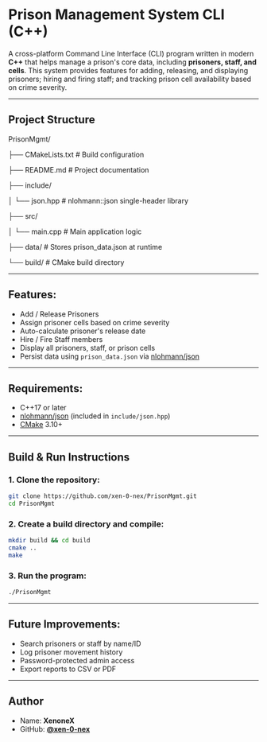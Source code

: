 # Prison Management System CLI (C++)

A cross-platform Command Line Interface (CLI) program written in modern **C++** that helps manage a prison's core data, including **prisoners, staff, and cells**. This system provides features for adding, releasing, and displaying prisoners; hiring and firing staff; and tracking prison cell availability based on crime severity.

---
## Project Structure

PrisonMgmt/

├── CMakeLists.txt # Build configuration

├── README.md # Project documentation

├── include/

│       └── json.hpp # nlohmann::json single-header library

├── src/

│       └── main.cpp # Main application logic

├── data/ # Stores prison_data.json at runtime

└── build/ # CMake build directory

---
## Features:
- Add / Release Prisoners
- Assign prisoner cells based on crime severity
- Auto-calculate prisoner's release date
- Hire / Fire Staff members
- Display all prisoners, staff, or prison cells
- Persist data using `prison_data.json` via [nlohmann/json](https://github.com/nlohmann/json)

---
## Requirements:
- C++17 or later
- [nlohmann/json](https://github.com/nlohmann/json) (included in `include/json.hpp`)
- [CMake](https://cmake.org/) 3.10+

---
## Build & Run Instructions

### 1. Clone the repository:

```bash
git clone https://github.com/xen-0-nex/PrisonMgmt.git
cd PrisonMgmt
```

### 2. Create a build directory and compile:

```bash
mkdir build && cd build
cmake ..
make
```
### 3. Run the program:

```bash
./PrisonMgmt
```

---
## Future Improvements:
- Search prisoners or staff by name/ID
- Log prisoner movement history
- Password-protected admin access
- Export reports to CSV or PDF
---
## Author
- Name: **XenoneX**
- GitHub: **[@xen-0-nex](https://github.com/xen-0-nex)**
